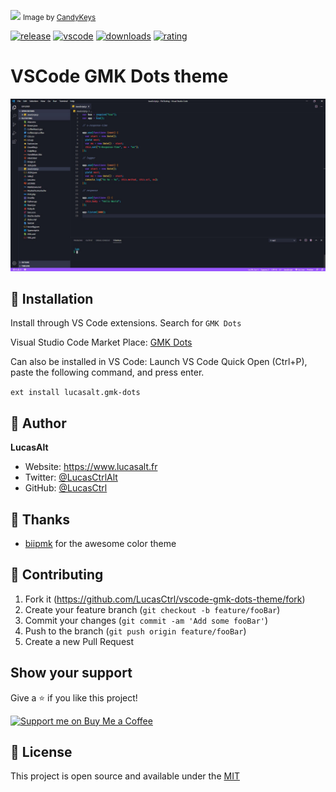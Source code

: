 ![](https://candykeys.com/img/gb/dots/dotslogo.png)
<small>Image by [CandyKeys](https://candykeys.com/group-buys/gmk-dots)</small>

[![release](https://img.shields.io/github/release/LucasCtrl/vscode-gmk-dots-theme.svg?style=for-the-badge&logo=github&logoColor=fafafa&colorA=191b25&colorB=32cb8b)](https://github.com/LucasCtrl/vscode-gmk-dots-theme/releases/latest)
[![vscode](https://img.shields.io/badge/VS_Code-v1.26+-373277.svg?style=for-the-badge&logo=microsoft&logoColor=fafafa&colorA=191b25&colorB=36c1f6)](https://code.visualstudio.com/updates/v1_26)
[![downloads](https://img.shields.io/visual-studio-marketplace/d/LucasAlt.gmk-dots?style=for-the-badge&logo=docusign&logoColor=fafafa&colorA=191b25&colorB=9b57ff)](https://marketplace.visualstudio.com/items?itemName=LucasAlt.gmk-dots)
[![rating](https://img.shields.io/visual-studio-marketplace/stars/LucasAlt.gmk-dots?style=for-the-badge&logo=reverbnation&logoColor=fafafa&colorA=191b25&colorB=ff9552)](https://marketplace.visualstudio.com/items?itemName=LucasAlt.gmk-dots)

# VSCode GMK Dots theme
![](https://github.com/LucasCtrl/vscode-gmk-dots-theme/blob/1b09eec81389e1c4d6bc1b54e700d428f872b41c/images/screenshot.jpg)

## 🔧 Installation
Install through VS Code extensions. Search for `GMK Dots `

Visual Studio Code Market Place: [GMK Dots](https://marketplace.visualstudio.com/items?itemName=LucasAlt.gmk-dots)

Can also be installed in VS Code: Launch VS Code Quick Open (Ctrl+P), paste the following command, and press enter.

```ext install lucasalt.gmk-dots```

## 👤 Author

**LucasAlt**
* Website: https://www.lucasalt.fr
* Twitter: [@LucasCtrlAlt](https://twitter.com/LucasCtrlAlt)
* GitHub: [@LucasCtrl](https://github.com/LucasCtrl)

## 🙏 Thanks

* [biipmk](https://www.instagram.com/biipmk/) for the awesome color theme

## 🤝 Contributing

1. Fork it (https://github.com/LucasCtrl/vscode-gmk-dots-theme/fork)
2. Create your feature branch (`git checkout -b feature/fooBar`)
3. Commit your changes (`git commit -am 'Add some fooBar'`)
4. Push to the branch (`git push origin feature/fooBar`)
5. Create a new Pull Request

## Show your support

Give a ⭐️ if you like this project!

[![Support me on Buy Me a Coffee](https://img.shields.io/badge/-Support%20me-%23FFDD00?style=for-the-badge&logo=buy-me-a-coffee&logoColor=black)](https://www.buymeacoffee.com/lucasalt?via=lucasalt)

## 📝 License

This project is open source and available under the [MIT](https://github.com/LucasCtrl/vscode-gmk-dots-theme/blob/master/LICENSE)
